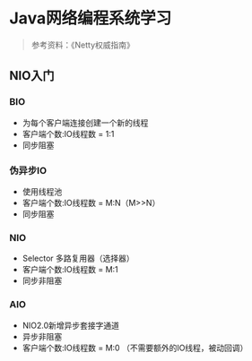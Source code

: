 # Java网络编程系统学习
> 参考资料：《Netty权威指南》
## NIO入门
### BIO
- 为每个客户端连接创建一个新的线程
- 客户端个数:IO线程数 = 1:1
- 同步阻塞
### 伪异步IO
- 使用线程池
- 客户端个数:IO线程数 = M:N（M>>N）
- 同步阻塞
### NIO
- Selector 多路复用器（选择器）
- 客户端个数:IO线程数 = M:1
- 同步非阻塞
### AIO
- NIO2.0新增异步套接字通道
- 异步非阻塞
- 客户端个数:IO线程数 = M:0 （不需要额外的IO线程，被动回调）